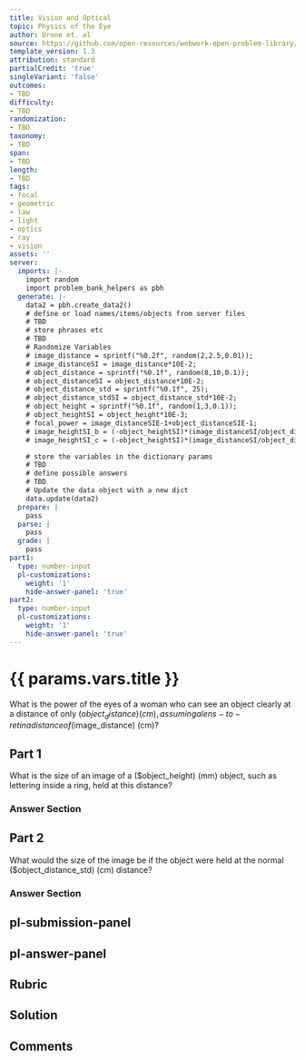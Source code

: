 ```yaml
---
title: Vision and Optical
topic: Physics of the Eye
author: Urone et. al
source: https://github.com/open-resources/webwork-open-problem-library/tree/master/Contrib/BrockPhysics/College_Physics_Urone/26.Vision_and_Optical/26-01.Physics_of_the_Eye/NU_U17_26_01_005.pg
template_version: 1.3
attribution: standard
partialCredit: 'true'
singleVariant: 'false'
outcomes:
- TBD
difficulty:
- TBD
randomization:
- TBD
taxonomy:
- TBD
span:
- TBD
length:
- TBD
tags:
- focal
- geometric
- law
- light
- optics
- ray
- vision
assets: ''
server:
  imports: |-
    import random
    import problem_bank_helpers as pbh
  generate: |-
    data2 = pbh.create_data2()
    # define or load names/items/objects from server files
    # TBD
    # store phrases etc
    # TBD
    # Randomize Variables
    # image_distance = sprintf("%0.2f", random(2,2.5,0.01));
    # image_distanceSI = image_distance*10E-2;
    # object_distance = sprintf("%0.1f", random(8,10,0.1));
    # object_distanceSI = object_distance*10E-2;
    # object_distance_std = sprintf("%0.1f", 25);
    # object_distance_stdSI = object_distance_std*10E-2;
    # object_height = sprintf("%0.1f", random(1,3,0.1));
    # object_heightSI = object_height*10E-3;
    # focal_power = image_distanceSIE-1+object_distanceSIE-1;
    # image_heightSI_b = (-object_heightSI)*(image_distanceSI/object_distanceSI);
    # image_heightSI_c = (-object_heightSI)*(image_distanceSI/object_distance_stdSI);

    # store the variables in the dictionary params
    # TBD
    # define possible answers
    # TBD
    # Update the data object with a new dict
    data.update(data2)
  prepare: |
    pass
  parse: |
    pass
  grade: |
    pass
part1:
  type: number-input
  pl-customizations:
    weight: '1'
    hide-answer-panel: 'true'
part2:
  type: number-input
  pl-customizations:
    weight: '1'
    hide-answer-panel: 'true'
---
```


# {{ params.vars.title }} 


What is the power of the eyes of a woman who can see an object clearly at a distance of only ($object_distance) (cm), assuming a lens-to-retina distance of ($image_distance) (cm)?

## Part 1 
What is the size of an image of a ($object_height) (mm) object, such as lettering inside a ring, held at this distance? 


 ### Answer Section

## Part 2 
What would the size of the image be if the object were held at the normal ($object_distance_std) (cm) distance? 


 ### Answer Section


## pl-submission-panel 


## pl-answer-panel 


## Rubric 


## Solution 


## Comments 


